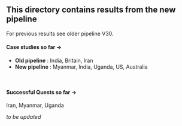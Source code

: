 ## This directory contains results from the new pipeline <br>
For previous results see older pipeline V30. <br>

#### Case studies so far ->
* **Old pipeline** : India, Britain, Iran <br>
* **New pipeline** : Myanmar, India, Uganda, US, Australia <br>

<br>

#### Successful Quests so far ->
Iran, Myanmar, Uganda <br>




_to be updated_
